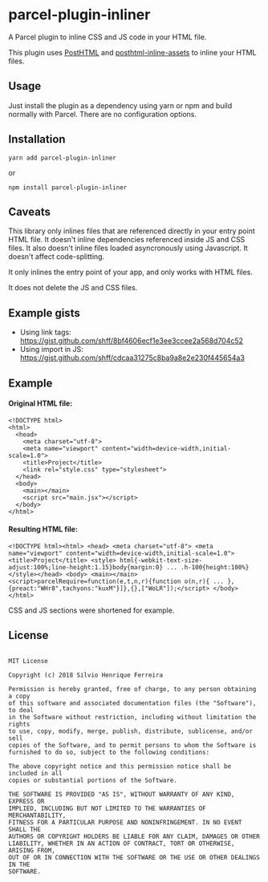 # parcel-plugin-inliner

A Parcel plugin to inline CSS and JS code in your HTML file.

This plugin uses [PostHTML](https://www.npmjs.com/package/posthtml) and [posthtml-inline-assets](https://www.npmjs.com/package/posthtml-inline-assets) to inline your HTML files.

## Usage

Just install the plugin as a dependency using yarn or npm and build normally with Parcel. There are no configuration options.

## Installation

```
yarn add parcel-plugin-inliner
```

or

```
npm install parcel-plugin-inliner
```

## Caveats

This library only inlines files that are referenced directly in your entry point HTML file. It doesn't inline dependencies referenced inside JS and CSS files. It also doesn't inline files loaded asyncronously using Javascript. It doesn't affect code-splitting.

It only inlines the entry point of your app, and only works with HTML files.

It does not delete the JS and CSS files.

## Example gists

 - Using link tags: https://gist.github.com/shff/8bf4606ecf1e3ee3ccee2a568d704c52
 - Using import in JS: https://gist.github.com/shff/cdcaa31275c8ba9a8e2e230f445654a3

## Example

#### Original HTML file:

```
<!DOCTYPE html>
<html>
  <head>
    <meta charset="utf-8">
    <meta name="viewport" content="width=device-width,initial-scale=1.0">
    <title>Project</title>
    <link rel="style.css" type="stylesheet">
  </head>
  <body>
    <main></main>
    <script src="main.jsx"></script>
  </body>
</html>
```

#### Resulting HTML file:

```
<!DOCTYPE html><html> <head> <meta charset="utf-8"> <meta name="viewport" content="width=device-width,initial-scale=1.0"> <title>Project</title> <style> html{-webkit-text-size-adjust:100%;line-height:1.15}body{margin:0} ... .h-100{height:100%}</style></head> <body> <main></main> <script>parcelRequire=function(e,t,n,r){function o(n,r){ ... },{preact:"WHr8",tachyons:"kuxM"}]},{},["WoLR"]);</script> </body> </html>
```

CSS and JS sections were shortened for example.

## License

```

MIT License

Copyright (c) 2018 Silvio Henrique Ferreira

Permission is hereby granted, free of charge, to any person obtaining a copy
of this software and associated documentation files (the "Software"), to deal
in the Software without restriction, including without limitation the rights
to use, copy, modify, merge, publish, distribute, sublicense, and/or sell
copies of the Software, and to permit persons to whom the Software is
furnished to do so, subject to the following conditions:

The above copyright notice and this permission notice shall be included in all
copies or substantial portions of the Software.

THE SOFTWARE IS PROVIDED "AS IS", WITHOUT WARRANTY OF ANY KIND, EXPRESS OR
IMPLIED, INCLUDING BUT NOT LIMITED TO THE WARRANTIES OF MERCHANTABILITY,
FITNESS FOR A PARTICULAR PURPOSE AND NONINFRINGEMENT. IN NO EVENT SHALL THE
AUTHORS OR COPYRIGHT HOLDERS BE LIABLE FOR ANY CLAIM, DAMAGES OR OTHER
LIABILITY, WHETHER IN AN ACTION OF CONTRACT, TORT OR OTHERWISE, ARISING FROM,
OUT OF OR IN CONNECTION WITH THE SOFTWARE OR THE USE OR OTHER DEALINGS IN THE
SOFTWARE.
```
